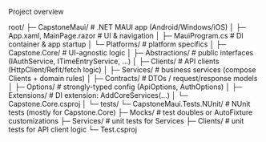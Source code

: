 Project overview

root/
├─ CapstoneMaui/                  # .NET MAUI app (Android/Windows/iOS)
│  ├─ App.xaml, MainPage.razor    # UI & navigation
│  ├─ MauiProgram.cs              # DI container & app startup
│  └─ Platforms/                  # platform specifics
│
├─ Capstone.Core/                 # UI-agnostic logic 
│  ├─ Abstractions/               # public interfaces (IAuthService, ITimeEntryService, ...)
│  ├─ Clients/                    # API clients (HttpClient/Refit/fetch logic)
│  ├─ Services/                   # business services (compose Clients + domain rules)
│  ├─ Contracts/                  # DTOs / request/response models
│  ├─ Options/                    # strongly-typed config (ApiOptions, AuthOptions)
│  ├─ Extensions/                 # DI extension: AddCoreServices(...)
│  └─ Capstone.Core.csproj
│
└─ tests/
   └─ CapstoneMaui.Tests.NUnit/   # NUnit tests (mostly for Capstone.Core)
      ├─ Mocks/                   # test doubles or AutoFixture customizations
      ├─ Services/                # unit tests for Services
      ├─ Clients/                 # unit tests for API client logic
      └─ Test.csproj
